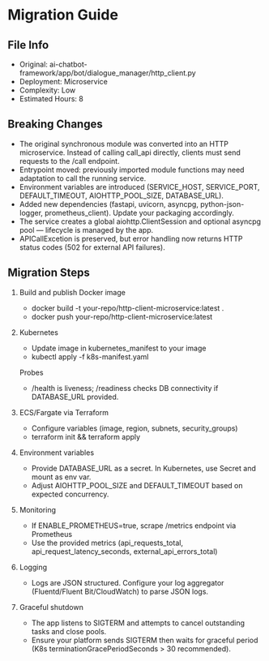# Migration Guide

## File Info
- Original: ai-chatbot-framework/app/bot/dialogue_manager/http_client.py
- Deployment: Microservice
- Complexity: Low
- Estimated Hours: 8

## Breaking Changes
- The original synchronous module was converted into an HTTP microservice. Instead of calling call_api directly, clients must send requests to the /call endpoint.
- Entrypoint moved: previously imported module functions may need adaptation to call the running service.
- Environment variables are introduced (SERVICE_HOST, SERVICE_PORT, DEFAULT_TIMEOUT, AIOHTTP_POOL_SIZE, DATABASE_URL).
- Added new dependencies (fastapi, uvicorn, asyncpg, python-json-logger, prometheus_client). Update your packaging accordingly.
- The service creates a global aiohttp.ClientSession and optional asyncpg pool — lifecycle is managed by the app.
- APICallExcetion is preserved, but error handling now returns HTTP status codes (502 for external API failures).

## Migration Steps
1) Build and publish Docker image
   - docker build -t your-repo/http-client-microservice:latest .
   - docker push your-repo/http-client-microservice:latest

2) Kubernetes
   - Update image in kubernetes_manifest to your image
   - kubectl apply -f k8s-manifest.yaml

   Probes
   - /health is liveness; /readiness checks DB connectivity if DATABASE_URL provided.

3) ECS/Fargate via Terraform
   - Configure variables (image, region, subnets, security_groups)
   - terraform init && terraform apply

4) Environment variables
   - Provide DATABASE_URL as a secret. In Kubernetes, use Secret and mount as env var.
   - Adjust AIOHTTP_POOL_SIZE and DEFAULT_TIMEOUT based on expected concurrency.

5) Monitoring
   - If ENABLE_PROMETHEUS=true, scrape /metrics endpoint via Prometheus
   - Use the provided metrics (api_requests_total, api_request_latency_seconds, external_api_errors_total)

6) Logging
   - Logs are JSON structured. Configure your log aggregator (Fluentd/Fluent Bit/CloudWatch) to parse JSON logs.

7) Graceful shutdown
   - The app listens to SIGTERM and attempts to cancel outstanding tasks and close pools.
   - Ensure your platform sends SIGTERM then waits for graceful period (K8s terminationGracePeriodSeconds > 30 recommended).

